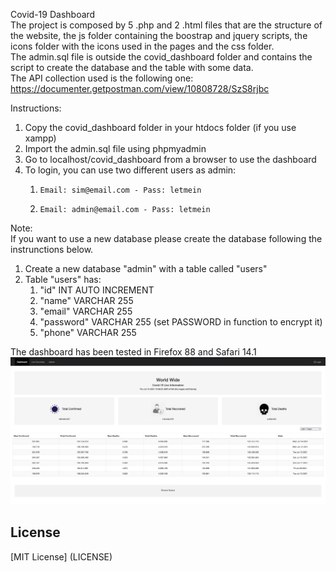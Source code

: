 Covid-19 Dashboard  
The project is composed by 5 .php and 2 .html files that are the structure of the website, the js folder containing the boostrap and jquery scripts,
the icons folder with the icons used in the pages and the css folder.
\
The admin.sql file is outside the covid_dashboard folder and contains the script to create the database and the table with some data.
\
The API collection used is the following one:
https://documenter.getpostman.com/view/10808728/SzS8rjbc

Instructions:
1. Copy the covid_dashboard folder in your htdocs folder (if you use xampp)
2. Import the admin.sql file using phpmyadmin
3. Go to localhost/covid_dashboard from a browser to use the dashboard
4. To login, you can use two different users as admin:
    1.     Email: sim@email.com - Pass: letmein
    2.     Email: admin@email.com - Pass: letmein


Note: \
If you want to use a new database please create the database following the instrunctions below.
1. Create a new database "admin" with a table called "users"
2. Table "users" has:
   1. "id" INT AUTO INCREMENT
   2. "name" VARCHAR 255
   3. "email" VARCHAR 255
   4. "password" VARCHAR 255 (set PASSWORD in function to encrypt it) 
   5. "phone" VARCHAR 255 
   
The dashboard has been tested in Firefox 88 and Safari 14.1 
![Screenshot](Screenshot.png)

## License

[MIT License] (LICENSE)




